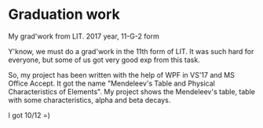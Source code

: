 # Graduation work
My grad'work from LIT. 2017 year, 11-G-2 form

Y'know, we must do a grad'work in the 11th form of LIT. It was such hard for everyone, but some of us got very good exp from this task.

So, my project has been written with the help of WPF in VS'17 and MS Office Accept. It got the name "Mendeleev's Table and Physical Сharacteristics of Elements". My project shows the Mendeleev's table, table with some characteristics, alpha and beta decays.

I got 10/12 =)

